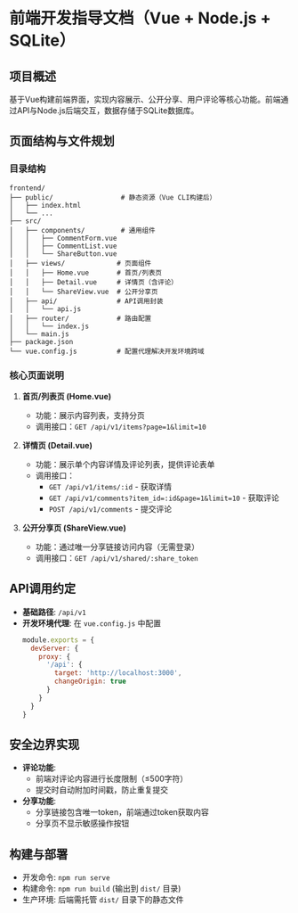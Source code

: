 # 前端开发指导文档（Vue + Node.js + SQLite）

## 项目概述
基于Vue构建前端界面，实现内容展示、公开分享、用户评论等核心功能。前端通过API与Node.js后端交互，数据存储于SQLite数据库。

## 页面结构与文件规划

### 目录结构
```
frontend/
├── public/                 # 静态资源（Vue CLI构建后）
│   ├── index.html
│   └── ...
├── src/
│   ├── components/         # 通用组件
│   │   ├── CommentForm.vue
│   │   ├── CommentList.vue
│   │   └── ShareButton.vue
│   ├── views/             # 页面组件
│   │   ├── Home.vue       # 首页/列表页
│   │   ├── Detail.vue     # 详情页（含评论）
│   │   └── ShareView.vue  # 公开分享页
│   ├── api/               # API调用封装
│   │   └── api.js
│   ├── router/            # 路由配置
│   │   └── index.js
│   └── main.js
├── package.json
└── vue.config.js          # 配置代理解决开发环境跨域
```

### 核心页面说明

1. **首页/列表页 (Home.vue)**
   - 功能：展示内容列表，支持分页
   - 调用接口：`GET /api/v1/items?page=1&limit=10`

2. **详情页 (Detail.vue)**
   - 功能：展示单个内容详情及评论列表，提供评论表单
   - 调用接口：
     - `GET /api/v1/items/:id` - 获取详情
     - `GET /api/v1/comments?item_id=:id&page=1&limit=10` - 获取评论
     - `POST /api/v1/comments` - 提交评论

3. **公开分享页 (ShareView.vue)**
   - 功能：通过唯一分享链接访问内容（无需登录）
   - 调用接口：`GET /api/v1/shared/:share_token`

## API调用约定

- **基础路径**: `/api/v1`
- **开发环境代理**: 在 `vue.config.js` 中配置
  ```js
  module.exports = {
    devServer: {
      proxy: {
        '/api': {
          target: 'http://localhost:3000',
          changeOrigin: true
        }
      }
    }
  }
  ```

## 安全边界实现

- **评论功能**:
  - 前端对评论内容进行长度限制（≤500字符）
  - 提交时自动附加时间戳，防止重复提交
- **分享功能**:
  - 分享链接包含唯一token，前端通过token获取内容
  - 分享页不显示敏感操作按钮

## 构建与部署

- 开发命令: `npm run serve`
- 构建命令: `npm run build` (输出到 `dist/` 目录)
- 生产环境: 后端需托管 `dist/` 目录下的静态文件